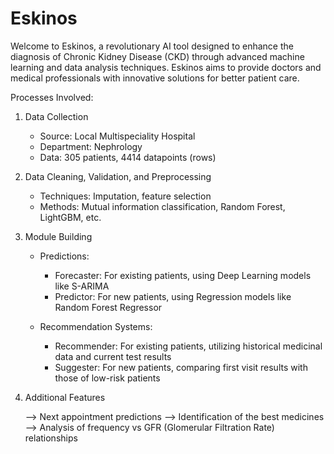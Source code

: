 # Eskinos
Welcome to Eskinos, a revolutionary AI tool designed to enhance the diagnosis of Chronic Kidney Disease (CKD) through advanced machine learning and data analysis techniques. Eskinos aims to provide doctors and medical professionals with innovative solutions for better patient care.

Processes Involved:
1. Data Collection

    - Source: Local Multispeciality Hospital
    - Department: Nephrology
    - Data: 305 patients, 4414 datapoints (rows)

2. Data Cleaning, Validation, and Preprocessing

    - Techniques: Imputation, feature selection
    - Methods: Mutual information classification, Random Forest, LightGBM, etc.

3. Module Building

    - Predictions:
      - Forecaster: For existing patients, using Deep Learning models like S-ARIMA
      - Predictor: For new patients, using Regression models like Random Forest Regressor
  
    - Recommendation Systems:
      - Recommender: For existing patients, utilizing historical medicinal data and current test results
      - Suggester: For new patients, comparing first visit results with those of low-risk patients
  
4. Additional Features

     --> Next appointment predictions
     --> Identification of the best medicines
     --> Analysis of frequency vs GFR (Glomerular Filtration Rate) relationships
